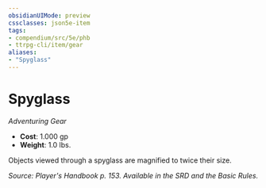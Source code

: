 ```yaml
---
obsidianUIMode: preview
cssclasses: json5e-item
tags:
- compendium/src/5e/phb
- ttrpg-cli/item/gear
aliases: 
- "Spyglass"
---
```

# Spyglass
*Adventuring Gear*  

- **Cost**: 1.000 gp
- **Weight**: 1.0 lbs.

Objects viewed through a spyglass are magnified to twice their size.

*Source: Player's Handbook p. 153. Available in the SRD and the Basic Rules.*